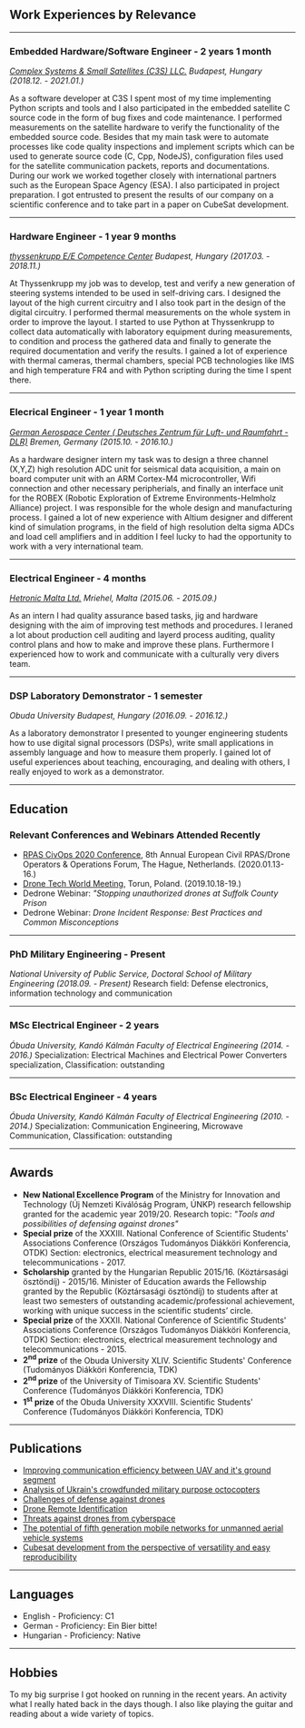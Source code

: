
## Work Experiences by Relevance
---
### Embedded Hardware/Software Engineer - 2 years 1 month
*[Complex Systems & Small Satellites (C3S) LLC.](https://www.c3s.hu/) Budapest, Hungary (2018.12. - 2021.01.)*

As a software developer at C3S I spent most of my time implementing Python scripts and tools and I also participated in the embedded satellite C source code in the form of bug fixes and code maintenance. I performed measurements on the satellite hardware to verify the functionality of the embedded source code. Besides that my main task were to automate processes like code quality inspections and implement scripts which can be used to generate source code (C, Cpp, NodeJS), configuration files used for the satellite communication packets, reports and documentations. During our work we worked together closely with international partners such as the European Space Agency (ESA). I also participated in project preparation. I got entrusted to present the results of our company on a scientific conference and to take part in a paper on CubeSat development. 

---
### Hardware Engineer - 1 year 9 months
*[thyssenkrupp E/E Competence Center](https://www.thyssenkrupp.hu/en/sites/budapest) Budapest, Hungary (2017.03. - 2018.11.)*

At Thyssenkrupp my job was to develop, test and verify a new generation of steering systems intended to be used in self-driving cars. I designed the layout of the high current circuitry and I also took part in the design of the digital circuitry. I performed thermal measurements on the whole system in order to improve the layout. I started to use Python at Thyssenkrupp to collect data automatically with laboratory equipment during measurements, to condition and process the gathered data and finally to generate the required documentation and verify the results. I gained a lot of experience with thermal cameras, thermal chambers, special PCB technologies like IMS and high temperature FR4 and with Python scripting during the time I spent there.

---
### Elecrical Engineer - 1 year 1 month
*[German Aerospace Center ( Deutsches Zentrum für Luft- und Raumfahrt - DLR)](https://www.dlr.de/content/de/standort/bremen.html) Bremen, Germany (2015.10. - 2016.10.)*

As a hardware designer intern my task was to design a three channel (X,Y,Z) high resolution ADC unit for seismical data acquisition, a main on board computer unit with an ARM Cortex-M4 microcontroller, Wifi connection and other necessary peripherials, and finally an interface unit for the ROBEX (Robotic Exploration of Extreme Environments-Helmholz Alliance) project. I was responsible for the whole design and manufacturing process. I gained a lot of new experience with Altium designer and different kind of simulation programs, in the field of high resolution delta sigma ADCs and load cell amplifiers and in addition I feel lucky to had the opportunity to work with a very international team.

---
### Electrical Engineer - 4 months
*[Hetronic Malta Ltd.](https://www.hetronic.com/) Mriehel, Malta (2015.06. - 2015.09.)*

As an intern I had quality assurance based tasks, jig and hardware designing with the aim of improving test methods and procedures. I leraned a lot about production cell auditing and layerd process auditing, quality control plans and how to make and improve these plans. Furthermore I experienced how to work and communicate with a culturally very divers team.

---
### DSP Laboratory Demonstrator - 1 semester
*Obuda University Budapest, Hungary (2016.09. - 2016.12.)*

As a laboratory demonstrator I presented to younger engineering students how to use digital signal processors (DSPs), write small applications in assembly language and how to measure them properly. I gained lot of useful experiences about teaching, encouraging, and dealing with others, I really enjoyed to work as a demonstrator.

---
## Education

### Relevant Conferences and Webinars Attended Recently
 * [RPAS CivOps 2020 Conference](https://rpas-civops.com/), 8th Annual European Civil RPAS/Drone Operators & Operations Forum, The Hague, Netherlands. (2020.01.13-16.)
 * [Drone Tech World Meeting](https://dronetech-poland.com/?lang=en), Torun, Poland. (2019.10.18-19.)
 * Dedrone Webinar: *"Stopping unauthorized drones at Suffolk County Prison*
 * Dedrone Webinar: *Drone Incident Response: Best Practices and Common Misconceptions*

---
### PhD Military Engineering - Present
*National University of Public Service, Doctoral School of Military Engineering (2018.09. - Present)*
Research field: Defense electronics, information technology and communication

---
### MSc Electrical Engineer - 2 years
*Óbuda University, Kandó Kálmán Faculty of Electrical Engineering (2014. - 2016.)*
Specialization: Electrical Machines and Electrical Power Converters specialization, Classification: outstanding

---
### BSc Electrical Engineer - 4 years
*Óbuda University, Kandó Kálmán Faculty of Electrical Engineering (2010. - 2014.)*
Specialization: Communication Engineering, Microwave Communication, Classification: outstanding

---
## Awards

* **New National Excellence Program** of the Ministry for Innovation and Technology (Új Nemzeti Kiválóság Program, ÚNKP) research fellowship granted for the academic year 2019/20. Research topic: *"Tools and possibilities of defensing against drones"*
* **Special prize** of the XXXIII. National Conference of Scientific Students' Associations Conference (Országos Tudományos Diákköri Konferencia, OTDK) Section: electronics, electrical measurement technology and telecommunications - 2017.
* **Scholarship** granted by the Hungarian Republic 2015/16. (Köztársasági ösztöndíj) - 2015/16. Minister of Education awards the Fellowship granted by the Republic (Köztársasági ösztöndíj) to students after at least two semesters of outstanding academic/professional achievement, working with unique success in the scientific students’ circle.
* **Special prize** of the XXXII. National Conference of Scientific Students' Associations Conference (Országos Tudományos Diákköri Konferencia, OTDK) Section: electronics, electrical measurement technology and telecommunications - 2015.
* **2<sup>nd</sup> prize** of the Obuda University XLIV. Scientific Students' Conference (Tudományos Diákköri Konferencia, TDK)
* **2<sup>nd</sup> prize** of the University of Timisoara XV. Scientific Students' Conference (Tudományos Diákköri Konferencia, TDK)
* **1<sup>st</sup> prize** of the Obuda University XXXVIII. Scientific Students' Conference (Tudományos Diákköri Konferencia, TDK)

---
## Publications
- [Improving communication efficiency between UAV and it's ground segment](/publications.md#improving-communication-efficiency-between-uav-and-its-ground-segment)
- [Analysis of Ukrain's crowdfunded military purpose octocopters](/publications.md#analysis-of-ukrains-crowdfunded-military-purpose-octocopters)
- [Challenges of defense against drones](/publications.md#challenges-of-defense-against-drones)
- [Drone Remote Identification](/publications.md#drone-remote-identification)
- [Threats against drones from cyberspace](/publications.md#threats-against-drones-from-cyberspace)
- [The potential of fifth generation mobile networks for unmanned aerial vehicle systems](/publications.md#the-potential-of-fifth-generation-mobile-networks-for-unmanned-aerial-vehicle-systems)
- [Cubesat development from the perspective of versatility and easy reproducibility](/publications.md#cubesat-development-from-the-perspective-of-versatility-and-easy-reproducibility)

---
## Languages
* English     - Proficiency: C1
* German      - Proficiency: Ein Bier bitte!
* Hungarian   - Proficiency: Native

---
## Hobbies
To my big surprise I got hooked on running in the recent years. An activity what I really hated back in the days though. I also like playing the guitar and reading about a wide variety of topics.

